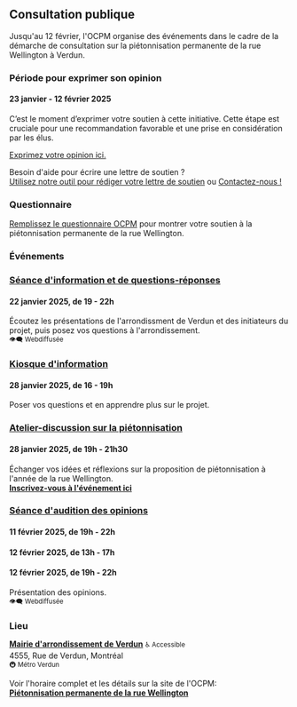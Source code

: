 ## Consultation publique

Jusqu'au 12 février, l'OCPM organise des événements dans le cadre de la démarche de consultation sur la piétonnisation permanente de la rue Wellington à Verdun.

### Période pour exprimer son opinion

#### 23 janvier - 12 février 2025

C’est le moment d’exprimer votre soutien à cette initiative.
Cette étape est cruciale pour une recommandation favorable et une prise en considération par les élus.

<a class="button" href="https://ocpm.qc.ca/fr/wellington/inscription" target="_blank">Exprimez votre opinion ici.</a>

Besoin d'aide pour écrire une lettre de soutien ?   
[Utilisez notre outil pour rédiger votre lettre de soutien](ecrire-une-lettre) ou [Contactez-nous !](mailto:allo@lawellpietonne.com?subject=Lettre%20de%20soutien)

### Questionnaire

<a href="https://www.surveymonkey.com/r/6PBBZWX" target="_blank">Remplissez le questionnaire OCPM</a> pour montrer votre soutien à la piétonnisation permanente de la rue Wellington.

<h3 style="margin-block-end: 0.5em;">Événements</h3>

### <a href="https://ocpm.qc.ca/fr/wellington#:~:text=2025-,S%C3%A9ance,questions%2Dr%C3%A9ponses" target="_blank" rel="noopeners">Séance d'information et de questions-réponses</a>

#### 22 janvier 2025, de 19 - 22h

Écoutez les présentations de l'arrondissment de Verdun et des initiateurs du projet, puis posez vos questions à l'arrondissement.  
<small>👁️‍🗨️ Webdiffusée</small>

### <a href="https://ocpm.qc.ca/fr/wellington#:~:text=Kiosque%20d'information" target="_blank" rel="noopeners">Kiosque d'information</a>

#### 28 janvier 2025, de 16 - 19h

Poser vos questions et en apprendre plus sur le projet.

### <a href="https://ocpm.qc.ca/fr/wellington#:~:text=Atelier%2Ddiscussion%20sur%20la%20pi%C3%A9tonnisation" target="_blank" rel="noopeners">Atelier-discussion sur la piétonnisation</a>

#### 28 janvier 2025, de 19h - 21h30

Échanger vos idées et réflexions sur la proposition de piétonnisation à l'année de la rue Wellington.  
<strong><a href="https://www.eventbrite.ca/e/atelier-collaboratif-pietonnisation-permanente-de-la-rue-wellington-tickets-1119897636979?aff=oddtdtcreator" target="_blank">Inscrivez-vous à l'événement ici</a></strong>

### <a href="https://ocpm.qc.ca/fr/wellington#:~:text=S%C3%A9ance%20d'audition%20des%20opinions" target="_blank" rel="noopeners">Séance d'audition des opinions</a>

#### 11 février 2025, de 19h - 22h

#### 12 février 2025, de 13h - 17h

#### 12 février 2025, de 19h - 22h

Présentation des opinions.  
<small>👁️‍🗨️ Webdiffusée</small>

<h3 style="margin-block-end: 0.5em;">Lieu</h3>

**[Mairie d'arrondissement de Verdun](https://maps.app.goo.gl/zbKSuApg6Sc211Fv6)** <small>♿️ Accessible</small>  
4555, Rue de Verdun, Montréal  
<small>🚇 Métro Verdun</small>

Voir l'horaire complet et les détails sur la site de l'OCPM:  
<strong><a href="https://ocpm.qc.ca/fr/wellington" target="_blank">Piétonnisation permanente de la rue Wellington</a>
</strong>
